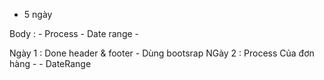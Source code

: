 - 5 ngày

Body :
    - Process
    - Date range
    - 

Ngày 1 : Done header & footer
        - Dùng bootsrap 
NGày 2 : Process Của đơn hàng 
        - 
        - DateRange 